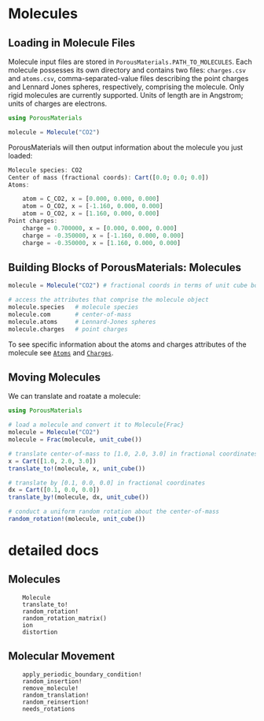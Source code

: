 # Molecules

## Loading in Molecule Files

Molecule input files are stored in `PorousMaterials.PATH_TO_MOLECULES`. Each molecule possesses its own directory and contains two files: `charges.csv` and `atoms.csv`, comma-separated-value files describing the point charges and Lennard Jones spheres, respectively, comprising the molecule. Only rigid molecules are currently supported. Units of length are in Angstrom; units of charges are electrons.

```julia
using PorousMaterials

molecule = Molecule("CO2")
```

PorousMaterials will then output information about the molecule you just loaded:

```julia
Molecule species: CO2
Center of mass (fractional coords): Cart([0.0; 0.0; 0.0])
Atoms:

	atom = C_CO2, x = [0.000, 0.000, 0.000]
	atom = O_CO2, x = [-1.160, 0.000, 0.000]
	atom = O_CO2, x = [1.160, 0.000, 0.000]
Point charges: 
	charge = 0.700000, x = [0.000, 0.000, 0.000]
	charge = -0.350000, x = [-1.160, 0.000, 0.000]
	charge = -0.350000, x = [1.160, 0.000, 0.000]
```

## Building Blocks of PorousMaterials: Molecules

```julia
molecule = Molecule("CO2") # fractional coords in terms of unit cube box

# access the attributes that comprise the molecule object
molecule.species   # molecule species
molecule.com       # center-of-mass
molecule.atoms     # Lennard-Jones spheres
molecule.charges   # point charges 
```

To see specific information about the atoms and charges attributes of the molecule see [`Atoms`](@ref) and [`Charges`](@ref).

## Moving Molecules
We can translate and roatate a molecule:

```julia
using PorousMaterials

# load a molecule and convert it to Molecule{Frac}
molecule = Molecule("CO2")
molecule = Frac(molecule, unit_cube())

# translate center-of-mass to [1.0, 2.0, 3.0] in fractional coordinates
x = Cart([1.0, 2.0, 3.0])
translate_to!(molecule, x, unit_cube())

# translate by [0.1, 0.0, 0.0] in fractional coordinates
dx = Cart([0.1, 0.0, 0.0])
translate_by!(molecule, dx, unit_cube())

# conduct a uniform random rotation about the center-of-mass
random_rotation!(molecule, unit_cube()) 
```

# detailed docs

## Molecules
```@docs
    Molecule
    translate_to!
    random_rotation!
    random_rotation_matrix()
    ion
    distortion
```

## Molecular Movement
```@docs
    apply_periodic_boundary_condition!
    random_insertion!
    remove_molecule!
    random_translation!
    random_reinsertion!
    needs_rotations
```
